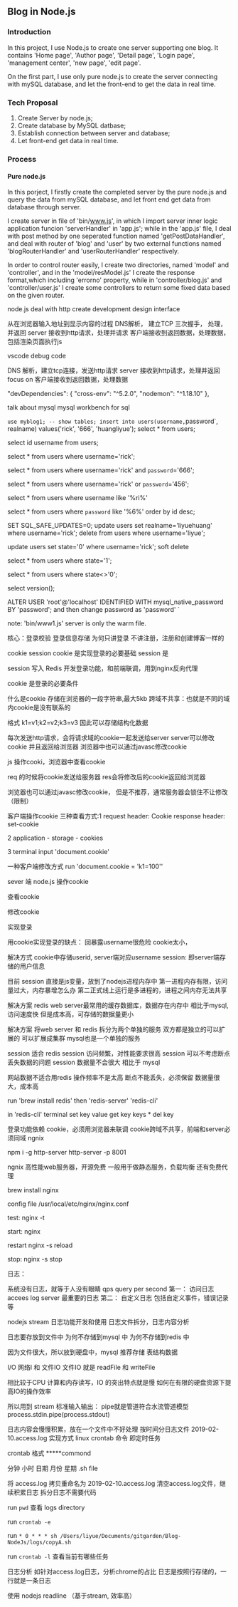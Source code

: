 
## Blog in Node.js

### Introduction
In this project, I use Node.js to create one server supporting one blog. It contains 'Home page', 'Author page', 'Detail page', 'Login page', 'management center', 'new page', 'edit page'.

On the first part, I use only pure node.js to create the server connecting with mySQL database, and let the front-end to get the data in real time.



### Tech Proposal

1. Create Server by node.js;
2. Create database by MySQL datbase;
3. Establish connection between server and database;
4. Let front-end get data in real time.


### Process

#### Pure node.js

In this porject, I firstly create the completed server by the pure node.js and query the data from mySQL database, and let front end get data from database through server. 

I create server in file of 'bin/www.js', in which I import server inner logic application funcion 'serverHandler' in 'app.js'; while in the 'app.js' file, I deal with post method by one seperated function named 'getPostDataHandler', and deal with router of 'blog' and 'user' by two external functions named 'blogRouterHandler' and 'userRouterHandler' respectively.

In order to control router easily, I create two directories, named 'model' and 'controller', and in the 'model/resModel.js' I create the response format,which including 'errorno' property, while in 'controller/blog.js' and 'controller/user.js' I create some controllers to return some fixed data based on the given router.


node.js deal with http
create development
design interface

从在浏览器输入地址到显示内容的过程
DNS解析， 建立TCP 三次握手， 处理， 并返回
server 接收到http请求，处理并请求
客户端接收到返回数据，处理数据，包括渲染页面执行js

vscode debug code 


DNS 解析，建立tcp连接，发送http请求
server 接收到http请求，处理并返回 focus on
客户端接收到返回数据，处理数据

"devDependencies": {
    "cross-env": "^5.2.0",
    "nodemon": "^1.18.10"
  },


talk about mysql
mysql workbench for sql

`
use myblog1;
-- show tables;
insert into users(username, `password`, realname) values('rick', '666', 'huangliyue');
select * from users;

select id username from users;

select * from users where username='rick';

select * from users where username='rick' and `password`='666';

select * from users where username='rick' or `password`='456';

select * from users where username like '%ri%'

select * from users where `password` like '%6%' order by id desc;

SET SQL_SAFE_UPDATES=0;
update users set realname='liyuehuang' where username='rick';
delete from users where username='liyue';

update users set state='0' where username='rick'; soft delete

select * from users where state='1';

select * from users where state<>'0';

select version();

ALTER USER 'root'@'localhost' IDENTIFIED WITH mysql_native_password BY 'password';
and then change password as 'password'
`


note: 'bin/www1.js' server is only the warm file.

核心：登录校验 登录信息存储
为何只讲登录 不讲注册，注册和创建博客一样的

cookie session
cookie 是实现登录的必要基础
session 是

session 写入 Redis
开发登录功能，和前端联调，用到nginx反向代理

cookie 是登录的必要条件

什么是cookie
存储在浏览器的一段字符串,最大5kb
跨域不共享：也就是不同的域内cookie是没有联系的

格式 k1=v1;k2=v2;k3=v3 因此可以存储结构化数据

每次发送http请求，会将请求域的cookie一起发送给server
server可以修改cookie 并且返回给浏览器
浏览器中也可以通过javasc修改cookie

js 操作cooki，浏览器中查看cookie

req 的时候将cookie发送给服务器
res会将修改后的cookie返回给浏览器

浏览器也可以通过javasc修改cookie， 但是不推荐，通常服务器会锁住不让修改（限制）

客户端操作cookie
三种查看方式:1
request header: Cookie
response header: set-cookie

2
application - storage - cookies

3
terminal input 'document.cookie'

一种客户端修改方式
run 'document.cookie = 'k1=100''

sever 端 node.js 操作cookie

查看cookie

修改cookie

实现登录

用cookie实现登录的缺点：
回暴露username很危险
cookie太小，

解决方式
cookie中存储userid, server端对应username
session: 即server端存储的用户信息

目前 session 直接是js变量，放到了nodejs进程内存中
第一进程内存有限，访问量过大，内存暴增怎么办
第二正式线上运行是多进程的，进程之间内存无法共享

解决方案 redis
web server最常用的缓存数据库，数据存在内存中
相比于mysql,访问速度快
但是成本高，可存储的数据量更小

解决方案
将web server 和 redis 拆分为两个单独的服务
双方都是独立的可以扩展的 可以扩展成集群
mysql也是一个单独的服务

session 适合 redis
session 访问频繁，对性能要求很高
session 可以不考虑断点丢失数据的问题
session 数据量不会很大 相比于 mysql

网站数据不适合用redis
操作频率不是太高
断点不能丢失，必须保留
数据量很大，成本高

run 'brew install redis'
then 
'redis-server'
'redis-cli'

in 'redis-cli' terminal
set key value
get key
keys *
del key

登录功能依赖 cookie，必须用浏览器来联调
cookie跨域不共享，前端和server必须同域
ngnix


npm i -g http-server
http-server -p 8001

ngnix
高性能web服务器，开源免费
一般用于做静态服务，负载均衡
还有免费代理

brew install nginx

config file
/usr/local/etc/nginx/nginx.conf


test:
nginx -t

start:
nginx

restart
nginx -s reload

stop:
nginx -s stop

日志：

系统没有日志，就等于人没有眼睛 qps query per second
第一： 访问日志 accees log server 最重要的日志
第二： 自定义日志 包括自定义事件，错误记录等

nodejs stream
日志功能开发和使用
日志文件拆分，日志内容分析

日志要存放到文件中
为何不存储到mysql 中
为何不存储到redis 中

因为文件很大，所以放到硬盘中，mysql 推荐存储 表结构数据


I/O 网络I 和 文件IO
文件IO 就是 readFile 和 writeFile  

相比较于CPU 计算和内存读写，IO 的突出特点就是慢
如何在有限的硬盘资源下提高IO的操作效率

所以用到 stream
标准输入输出： pipe就是管道符合水流管道模型
process.stdin.pipe(process.stdout)

日志内容会慢慢积累，放在一个文件中不好处理
按时间分日志文件 2019-02-10.access.log
实现方式 linux crontab 命令 即定时任务

crontab 格式 *****commond

分钟 小时 日期 月份 星期 .sh file

将 access.log 拷贝重命名为 2019-02-10.access.log
清空access.log文件，继续积累日志
拆分日志不需要代码

run `pwd` 查看 logs directory


run `crontab -e`

run `* 0 * * * sh /Users/liyue/Documents/gitgarden/Blog-NodeJs/logs/copyA.sh` 

run `crontab -l` 查看当前有哪些任务

日志分析
如针对access.log日志，分析chrome的占比
日志是按照行存储的，一行就是一条日志

使用 nodejs readline （基于stream, 效率高）